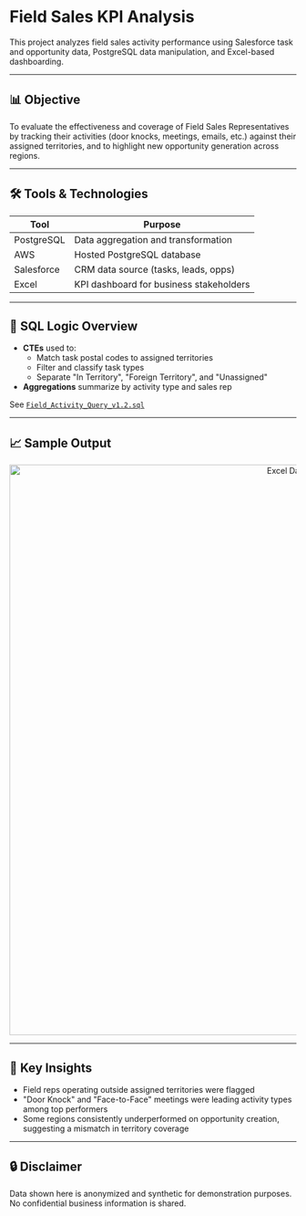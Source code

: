 # Field Sales KPI Analysis

This project analyzes field sales activity performance using Salesforce task and opportunity data, PostgreSQL data manipulation, and Excel-based dashboarding.

---

## 📊 Objective

To evaluate the effectiveness and coverage of Field Sales Representatives by tracking their activities (door knocks, meetings, emails, etc.) against their assigned territories, and to highlight new opportunity generation across regions.

---

## 🛠️ Tools & Technologies

| Tool          | Purpose                                 |
|---------------|------------------------------------------|
| PostgreSQL    | Data aggregation and transformation      |
| AWS           | Hosted PostgreSQL database               |
| Salesforce    | CRM data source (tasks, leads, opps)     |
| Excel         | KPI dashboard for business stakeholders  |

---

## 🧾 SQL Logic Overview

- **CTEs** used to:
  - Match task postal codes to assigned territories
  - Filter and classify task types
  - Separate "In Territory", "Foreign Territory", and "Unassigned"
- **Aggregations** summarize by activity type and sales rep

See [`Field_Activity_Query_v1.2.sql`](./Field_Activity_Query_v1.2.sql)

---

## 📈 Sample Output

<p align="center">
  <img src="https://i.imgur.com/SaJbWvn.png" alt="Excel Dashboard" width="1000"/>
</p>

---

## 🧠 Key Insights

- Field reps operating outside assigned territories were flagged
- "Door Knock" and "Face-to-Face" meetings were leading activity types among top performers
- Some regions consistently underperformed on opportunity creation, suggesting a mismatch in territory coverage

---

## 🔒 Disclaimer

Data shown here is anonymized and synthetic for demonstration purposes. No confidential business information is shared.


